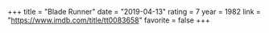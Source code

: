 +++
title = "Blade Runner"
date = "2019-04-13"
rating = 7
year = 1982
link = "https://www.imdb.com/title/tt0083658"
favorite = false
+++

